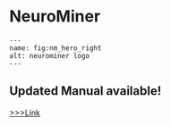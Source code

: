 # NeuroMiner

```{figure} Images/nm_hero_right.png
---
name: fig:nm_hero_right
alt: neurominer logo
---
```
## Updated Manual available! 

[>>>Link](https://neurominer-git.github.io/NeuroMiner_1.2/)

